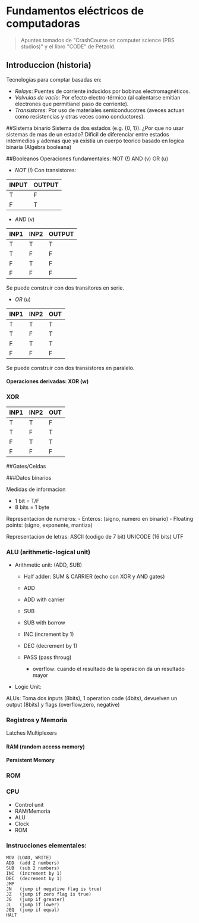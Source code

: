 # Fundamentos eléctricos de computadoras

> Apuntes tomados de "CrashCourse on computer science (PBS studios)" y el libro "CODE" de Petzold.


## Introduccion (historia)
Tecnologías para comptar basadas en:
- *Relays*: Puentes de corriente inducidos por bobinas electromagnéticos.
- *Valvulas de vacío*: Por efecto electro-térmico (al calentarse emitian electrones que permitianel paso de corriente).
- *Transistores*: Por uso de materiales semiconducotres (aveces actuan como resistencias y otras veces como conductores).

##Sistema binario
Sistema de dos estados (e.g. {0, 1}).
¿Por que no usar sistemas de mas de un estado? Dificil de diferenciar entre estados intermedios y ademas que ya existia un cuerpo teorico basado en logica binaria (Algebra booleana)


##Booleanos
Operaciones fundamentales: NOT (!) AND (v)  OR (u)

- *NOT* (!)
Con transistores:

|INPUT  | OUTPUT
|---    |---    
|T	| F
|F	| T

- *AND* (v)

|INP1 	|INP2	|OUTPUT
|---    |---    |---
|T	|T	|T
|T	|F	|F
|F	|T	|F
|F	|F	|F

Se puede construir con dos transitores en serie.
	
- *OR* (u)

|INP1	|INP2	|OUT
|---    |---    |---
|T	|T	|T
|T	|F	|T
|F	|T	|T
|F	|F	|F

Se puede construir con dos transistores en paralelo.

#### Operaciones derivadas: XOR (w)

### XOR

|INP1	|INP2	|OUT
|---    |---    |---
|T	|T	|F
|T	|F	|T
|F	|T	|T
|F	|F	|F


##Gates/Celdas


###Datos binarios

Medidas de informacion

+ 1 bit  = T/F		
+ 8 bits = 1 byte	


Representacion de numeros:
	- Enteros: (signo, numero en binario)
	- Floating points: (signo, exponente, mantiza)

Representacion de letras:
	ASCII (codigo de 7 bit)
	UNICODE (16 bits)
	UTF

### ALU (arithmetic-logical unit) 

- Arithmetic unit: (ADD, SUB)
  + Half adder: SUM & CARRIER (echo con XOR y AND gates)
  + ADD 
  + ADD with carrier
  + SUB	
  + SUB with borrow
  + INC (increment by 1)
  + DEC (decrement by 1)
  + PASS (pass throug)

	* overflow: cuando el resultado de la operacion da un resultado mayor 

- Logic Unit:


ALUs: Toma dos inputs (8bits), 1 operation code (4bits), devuelven un output (8bits) y flags (overflow,zero, negative)


### Registros y Memoria
Latches
Multiplexers

#### RAM (random access memory)

#### Persistent Memory
### ROM



### CPU
- Control unit
- RAM/Memoria
- ALU
- Clock
- ROM



### Instrucciones elementales:
```assembly
MOV (LOAD, WRITE)
ADD  (add 2 numbers)
SUB  (sub 2 numbers)
INC  (increment by 1)
DEC  (decrement by 1)
JMP
JN   (jump if negative flag is true)
JZ   (jump if zero flag is true)
JG   (jump if greater)
JL   (jump if lower)
JEQ  (jump if equal)
HALT
```
